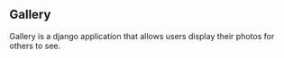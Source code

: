 ## Gallery
Gallery is a django application that allows users display their photos for others to see.
